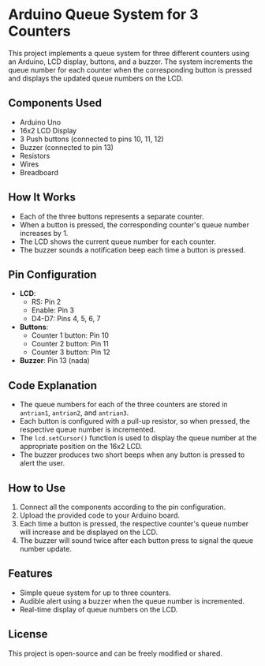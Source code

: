 # Arduino Queue System for 3 Counters

This project implements a queue system for three different counters using an Arduino, LCD display, buttons, and a buzzer. The system increments the queue number for each counter when the corresponding button is pressed and displays the updated queue numbers on the LCD.

## Components Used

- Arduino Uno
- 16x2 LCD Display
- 3 Push buttons (connected to pins 10, 11, 12)
- Buzzer (connected to pin 13)
- Resistors
- Wires
- Breadboard

## How It Works

- Each of the three buttons represents a separate counter.
- When a button is pressed, the corresponding counter's queue number increases by 1.
- The LCD shows the current queue number for each counter.
- The buzzer sounds a notification beep each time a button is pressed.

## Pin Configuration

- **LCD**:
  - RS: Pin 2
  - Enable: Pin 3
  - D4-D7: Pins 4, 5, 6, 7
- **Buttons**:
  - Counter 1 button: Pin 10
  - Counter 2 button: Pin 11
  - Counter 3 button: Pin 12
- **Buzzer**: Pin 13 (nada)

## Code Explanation

- The queue numbers for each of the three counters are stored in `antrian1`, `antrian2`, and `antrian3`.
- Each button is configured with a pull-up resistor, so when pressed, the respective queue number is incremented.
- The `lcd.setCursor()` function is used to display the queue number at the appropriate position on the 16x2 LCD.
- The buzzer produces two short beeps when any button is pressed to alert the user.

## How to Use

1. Connect all the components according to the pin configuration.
2. Upload the provided code to your Arduino board.
3. Each time a button is pressed, the respective counter's queue number will increase and be displayed on the LCD.
4. The buzzer will sound twice after each button press to signal the queue number update.

## Features

- Simple queue system for up to three counters.
- Audible alert using a buzzer when the queue number is incremented.
- Real-time display of queue numbers on the LCD.

## License

This project is open-source and can be freely modified or shared.
